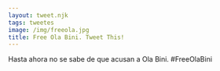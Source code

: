 ```yaml
---
layout: tweet.njk
tags: tweetes
image: /img/freeola.jpg
title: Free Ola Bini. Tweet This!
---
```

Hasta ahora no se sabe de que acusan a Ola Bini. #FreeOlaBini
